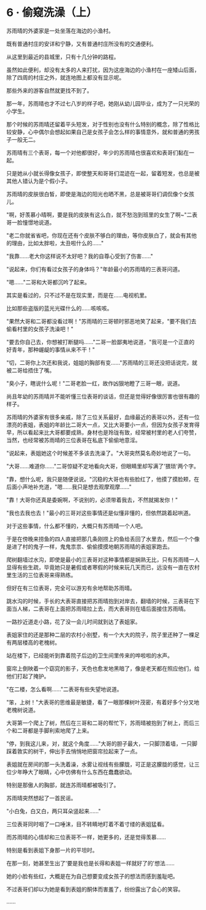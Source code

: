 <link rel="stylesheet" href="../styles/text.css" />
<h1>6 · 偷窥洗澡（上）</h1>

苏雨晴的外婆家是一处坐落在海边的小渔村。

既有普通村庄的安详和宁静，又有普通村庄所没有的交通便利。

从这里到最近的县城里，只有十几分钟的路程。

虽然如此便利，却没有太多的人来打扰，因为这座海边的小渔村在一座矮山后面，除了四周的村庄之外，就连地图上都没有显示呢。

那些外来的游客自然就更找不到了。

那一年，苏雨晴也才不过七八岁的样子吧，她刚从幼儿园毕业，成为了一只光荣的小学生。

那个时候的苏雨晴还留着平头短发，对于性别也没有什么特别的概念，除了性格比较安静，心中偶尔会想起如果自己是女孩子会怎么样的事情意外，就和普通的男孩子一般无二。

苏雨晴有三个表哥，每一个对他都很好，年少的苏雨晴也很喜欢和表哥们黏在一起。

只是她从小就长得像女孩子，即使整天和哥哥们混迹在一起，留着短发，也总是被其他人错认为是个假小子。

苏雨晴的皮肤很白皙，即使是海边的阳光也晒不黑，总是被哥哥们调侃像个女孩儿。

"啊，好羡慕小晴啊，要是我的皮肤有这么白，就不愁泡到班里的女生了啊\~"二表哥一脸憧憬地说道。

"老二你就省省吧，你现在还有个皮肤不够白的理由，等你皮肤白了，就会有其他的理由，比如太胖啦，太丑啦什么的……"

"我靠……老大你这样说不太好吧？我的自尊心受到了伤害……"

"说起来，你们有看过女孩子的身体吗？"年龄最小的苏雨晴的三表哥问道。

"嗯……"二哥和大哥都沉吟了起来。

其实是看过的，只不过不是在现实里，而是在……电视机里。

比如那些盗版的蓝光光碟什么的……咳咳咳。

"果然大哥和二哥都没看过啊！"苏雨晴的三哥顿时邪恶地笑了起来，"要不我们去偷看村里的女孩子洗澡吧！"

"要去你自己去，你想被打断腿吗……"二哥一脸鄙夷地说道，"我可是一个正直的好青年，那种龌龊的事情从来不干！"

"切，二哥你上次还和我说，姐姐的胸部有变……"苏雨晴的三哥还没把话说完，就被二哥给捂住了嘴。

"臭小子，瞎说什么呢！"二哥老脸一红，故作凶狠地瞪了三哥一眼，说道。

尚且年幼的苏雨晴并不能听懂三位表哥的谈话，但还是觉得好像很厉害也很有趣的样子。

苏雨晴的外婆家有很多亲戚，除了三位关系最好，血缘最近的表哥以外，还有一位漂亮的表姐，表姐的年龄比二哥大一点，又比大哥要小一点，但因为女孩子发育得早，所以看起来比大哥都要成熟，身材也是玲珑有致，经常被村里的老人们夸赞，当然，也经常被苏雨晴的三位表哥在私底下偷偷地意淫。

"说起来，表姐她这个时候差不多该去洗澡了。"大哥突然莫名奇妙地说了一句。

"大哥……难道你……"二哥惊疑不定地看向大哥，但眼睛里却写满了'猥琐'两个字。

"靠，想什么呢，我只是随便说说。"沉稳的大哥也有些脸红了，他摸了摸脸颊，在后面小声地补充道，"嗯……我只是想去观摩观摩……"

"靠！大哥你还真是委婉啊，不说别的，必须带着我去，不然就揭发你！"

"我也去我也去！"最小的三哥对这些事情还是似懂非懂的，但依然跳着起哄道。

对于这些事情，什么都不懂的，大概只有苏雨晴一个人吧。

于是在傍晚来捞鱼的四人直接把那几条刚捞上的鱼给丢回了水里去，然后一个个像是进了村的鬼子一样，鬼鬼祟祟、偷偷摸摸地朝苏雨晴的表姐家跑去。

爬树翻墙过水沟，即使是最小的三表哥对这种事情都是娴熟无比，只有苏雨晴一人显得有些生疏，毕竟她只是暑假或者寒假的时候来玩几天而已，远没有一直在农村里生活的三位表哥来得熟练。

但好在有三位表哥，完全可以游刃有余地帮助苏雨晴。

跳水沟的时候，手长的大表哥直接把苏雨晴抱到对岸去，翻墙的时候，三表哥在下面当人梯，二表哥在上面把苏雨晴拉上去，而大表哥则在墙后面接住苏雨晴。

一路抄近道走小路，花了没一会儿时间就到达了表姐家。

表姐家住的还是那种二层的农村小别墅，有一个大大的院子，院子里还种了一棵足有两层楼高的老槐树。

站在楼下，已经能听到靠着院子后边的卫生间里传来的哗啦啦的水声。

窗帘上倒映着一个窈窕的影子，天色也愈发地黑暗了，像是老天都在照应他们，给他们打起了掩护。

"在二楼，怎么看啊……"二表哥有些失望地说道。

"笨，上树！"大表哥的思维最是敏捷，看了一眼那棵树叶茂密，有着好多个分叉地老槐树说道。

大哥第一个爬上了树，然后在三哥和二哥的帮忙下，苏雨晴被抱到了树上，而后三个和二哥都是手脚利索地爬了上来。

"停，到我这儿来，对，就这个角度……"大哥的胆子最大，一只脚顶着墙，一只脚踩着敦实的树干，伸出手去悄悄地把窗帘拉起来了一点。

表姐就在房间的那一头洗着澡，水雾让视线有些朦胧，可正是这朦胧的感觉，让三位少年睁大了眼睛，心中仿佛有什么东西在蠢蠢欲动。

特别是那傲人的胸部，就连苏雨晴都被吸引了。

苏雨晴突然想起了一首民谣。

"小白兔，白又白，两只耳朵竖起来……"

三位表哥同时咽了一口唾沫，目不转睛地盯着不着寸缕的表姐猛看。

而苏雨晴的心情却和三位表哥不一样，她更多的，还是觉得羡慕……

特别是看到表姐下身那一片的平坦时。

在那一刻，她甚至生出了'要是我也是长得和表姐一样就好了的'想法……

她的小脸有些红，大概是在为自己想要变成女孩子的想法而感到羞耻吧。

不过表哥们却以为她是看到表姐的酮体而害羞了，纷纷露出了会心的笑容。

……
